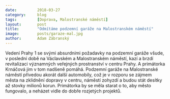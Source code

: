 ```yaml
---
date:         2018-03-27
category:     blog
tags:         [Doprava, Malostranské náměstí]
layout:       post
title:        "Odmítáme podzemní garáže na Malostranském náměstí" 
image:        posts/garaze-mal.jpg
author:       Adam Zábranský
---
```


Vedení Prahy 1 se svými absurdními požadavky na podzemní garáže všude, v poslední době na Václavském a Malostranském náměstí, kazí a brzdí revitalizaci významných veřejných prostranství v centru Prahy. A primátorka Krnáčová jim v tom nadšeně pomáhá. Podzemní garáže na Malostranské náměstí přivedou akorát další automobily, což je v rozporu se zájmem města na zklidnění dopravy v centru, náměstí zohyzdí a budou stát desítky až stovky milionů korun. Primátorka by se měla starat o to, aby město fungovalo, a neházet vidle do dobře rozjetých projektů.


